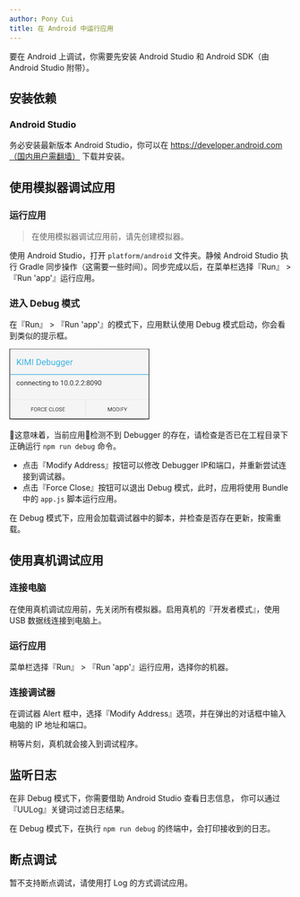 ```yaml
---
author: Pony Cui
title: 在 Android 中运行应用
---
```


要在 Android 上调试，你需要先安装 Android Studio 和 Android SDK（由 Android Studio 附带）。

## 安装依赖

### Android Studio

务必安装最新版本 Android Studio，你可以在 https://developer.android.com（国内用户需翻墙） 下载并安装。

## 使用模拟器调试应用

### 运行应用

> 在使用模拟器调试应用前，请先创建模拟器。

使用 Android Studio，打开 ```platform/android``` 文件夹。静候 Android Studio 执行 Gradle 同步操作（这需要一些时间）。同步完成以后，在菜单栏选择『Run』 > 『Run 'app'』运行应用。

### 进入 Debug 模式

在『Run』 > 『Run 'app'』的模式下，应用默认使用 Debug 模式启动，你会看到类似的提示框。

![](assets/guide-run-android-debug-alert.png)

这意味着，当前应用检测不到 Debugger 的存在，请检查是否已在工程目录下正确运行 ```npm run debug``` 命令。

* 点击『Modify Address』按钮可以修改 Debugger IP和端口，并重新尝试连接到调试器。
* 点击『Force Close』按钮可以退出 Debug 模式，此时，应用将使用 Bundle 中的 ```app.js``` 脚本运行应用。

在 Debug 模式下，应用会加载调试器中的脚本，并检查是否存在更新，按需重载。

## 使用真机调试应用

### 连接电脑

在使用真机调试应用前，先关闭所有模拟器。启用真机的『开发者模式』，使用 USB 数据线连接到电脑上。

### 运行应用

菜单栏选择『Run』 > 『Run 'app'』运行应用，选择你的机器。

### 连接调试器

在调试器 Alert 框中，选择『Modify Address』选项，并在弹出的对话框中输入电脑的 IP 地址和端口。

稍等片刻，真机就会接入到调试程序。

## 监听日志

在非 Debug 模式下，你需要借助 Android Studio 查看日志信息， 你可以通过『UULog』关键词过滤日志结果。

在 Debug 模式下，在执行 ```npm run debug``` 的终端中，会打印接收到的日志。

## 断点调试

暂不支持断点调试，请使用打 Log 的方式调试应用。
